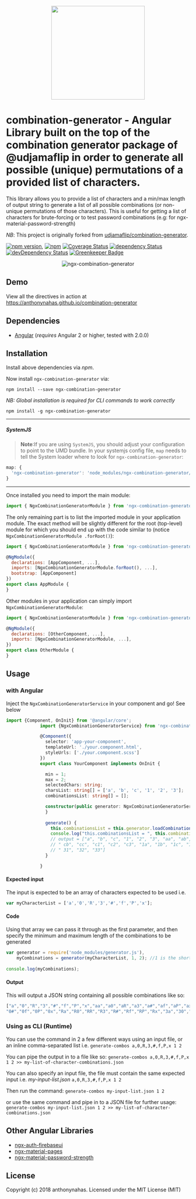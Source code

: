 <p align="center">
  <img height="256px" width="256px" style="text-align: center;" src="https://cdn.rawgit.com/anthonynahas/combination-generator/master/demo/src/assets/logo.svg">
</p>

# combination-generator - Angular Library built on the top of the combination generator package of @udjamaflip in order to generate all possible (unique) permutations of a provided list of characters.
 This library allows you to provide a list of characters and a min/max length of output string to generate a 
 list of all possible combinations (or non-unique permutations of those characters). This is useful for getting a
  list of characters for brute-forcing or to test password combinations (e.g: for ngx-material-password-strength)

_NB_: This project is originally forked from [udjamaflip/combination-generator](https://github.com/udjamaflip/combination-generator).


[![npm version](https://badge.fury.io/js/ngx-combination-generator.svg)](https://badge.fury.io/js/ngx-combination-generator),
[![npm](https://img.shields.io/badge/demo-online-ed1c46.svg)](https://anthonynahas.github.io/ngx-combination-generator)
[![Coverage Status](https://coveralls.io/repos/github/anthonynahas/combination-generator/badge.svg?branch=master)](https://coveralls.io/github/anthonynahas/combination-generator?branch=master)
[![dependency Status](https://david-dm.org/anthonynahas/combination-generator/status.svg)](https://david-dm.org/anthonynahas/combination-generator)
[![devDependency Status](https://david-dm.org/anthonynahas/combination-generator/dev-status.svg?branch=master)](https://david-dm.org/anthonynahas/combination-generator#info=devDependencies)
[![Greenkeeper Badge](https://badges.greenkeeper.io/anthonynahas/combination-generator.svg)](https://greenkeeper.io/)

<p align="center">
  <img alt="ngx-combination-generator" style="text-align: center;"
   src="assets/demo.gif">
</p>


## Demo

View all the directives in action at https://anthonynahas.github.io/combination-generator

## Dependencies
* [Angular](https://angular.io) (*requires* Angular 2 or higher, tested with 2.0.0)

## Installation
Install above dependencies via *npm*. 

Now install `ngx-combination-generator` via:
```shell
npm install --save ngx-combination-generator
```

*NB: Global installation is required for CLI commands to work correctly*
```shell
npm install -g ngx-combination-generator
```
---
##### SystemJS
>**Note**:If you are using `SystemJS`, you should adjust your configuration to point to the UMD bundle.
In your systemjs config file, `map` needs to tell the System loader where to look for `ngx-combination-generator`:
```js
map: {
  'ngx-combination-generator': 'node_modules/ngx-combination-generator/bundles/ngx-combination-generator.umd.js',
}
```
---

Once installed you need to import the main module:
```js
import { NgxCombinationGeneratorModule } from 'ngx-combination-generator';
```
The only remaining part is to list the imported module in your application module. The exact method will be slightly
different for the root (top-level) module for which you should end up with the code similar to (notice ` NgxCombinationGeneratorModule .forRoot()`):
```js
import { NgxCombinationGeneratorModule } from 'ngx-combination-generator';

@NgModule({
  declarations: [AppComponent, ...],
  imports: [NgxCombinationGeneratorModule.forRoot(), ...],  
  bootstrap: [AppComponent]
})
export class AppModule {
}
```

Other modules in your application can simply import ` NgxCombinationGeneratorModule `:

```js
import { NgxCombinationGeneratorModule } from 'ngx-combination-generator';

@NgModule({
  declarations: [OtherComponent, ...],
  imports: [NgxCombinationGeneratorModule, ...], 
})
export class OtherModule {
}
```

## Usage

### with Angular

Inject the `NgxCombinationGeneratorService` in your component and go! See below

```ts
import {Component, OnInit} from '@angular/core';
             import {NgxCombinationGeneratorService} from 'ngx-combination-generator';

             @Component({
               selector: 'app-your-component',
               templateUrl: './your.component.html',
               styleUrls: ['./your.component.scss']
             })
             export class YourComponent implements OnInit {

               min = 1;
               max = 2;
               selectedChars: string;
               charsList: string[] = ['a', 'b', 'c', '1', '2', '3'];
               combinationsList: string[] = [];

               constructor(public generator: NgxCombinationGeneratorService) {
               }
               
               generate() {
                 this.combinationsList = this.generator.loadCombinationList(this.charsList, this.min, this.max);
                 console.log("this.combinationsList = ", this.combinationsList);
                 // output = ["a", "b", "c", "1", "2", "3", "aa", "ab", "ac", "a1", "a2", "a3", "ba", "bb", "bc", "b1", "b2", "b3", "ca",
                 // " cb", "cc", "c1", "c2", "c3", "1a", "1b", "1c", "11", "12", "13", "2a", "2b", "2c", "21", "22", "23", "3a", "3b", "3c",
                 // " 31", "32", "33"]
               }

             }
```

#### Expected input
The input is expected to be an array of characters expected to be used i.e.
```javascript
var myCharacterList = ['a','0','R','3','#','f','P','x'];
```

#### Code
Using that array we can pass it through as the first parameter, and then specify the minimum and maximum length of the combinations to be generated
```javascript
var generator = require('node_modules/generator.js'),
	myCombinations = generator(myCharacterList, 1, 2); //1 is the shorted a combo will be, 2 is the longest
	
console.log(myCombinations);
```

#### Output
This will output a JSON string containing all possible combinations like so:
```javascript
["a","0","R","3","#","f","P","x","aa","a0","aR","a3","a#","af","aP","ax","0a","00","0R","03",
"0#","0f","0P","0x","Ra","R0","RR","R3","R#","Rf","RP","Rx","3a","30","3R","33","3#","3f","3P","3x","#a","#0","#R","#3","##","#f","#P","#x","fa","f0","fR","f3","f#","ff","fP","fx","Pa","P0","PR","P3","P#","Pf","PP","Px","xa","x0","xR","x3","x#","xf","xP","xx"]
```

### Using as CLI (Runtime)

You can use the command in 2 a few different ways using an input file, or an inline comma-separated list i.e.
`generate-combos a,0,R,3,#,f,P,x 1 2`

You can pipe the output in to a file like so:
`generate-combos a,0,R,3,#,f,P,x 1 2 >> my-list-of-character-combinations.json`

You can also specify an input file, the file must contain the same expected input i.e.
*my-input-list.json*
`a,0,R,3,#,f,P,x 1 2`

Then run the command:
`generate-combos my-input-list.json 1 2`

or use the same command and pipe in to a JSON file for further usage:
`generate-combos my-input-list.json 1 2 >> my-list-of-character-combinations.json`

## Other Angular Libraries
- [ngx-auth-firebaseui](https://github.com/AnthonyNahas/ngx-auth-firebaseui)
- [ngx-material-pages](https://github.com/AnthonyNahas/ngx-material-pages)
- [ngx-material-password-strength](https://github.com/AnthonyNahas/ngx-material-password-strength)


## License

Copyright (c) 2018 anthonynahas. Licensed under the MIT License (MIT)

